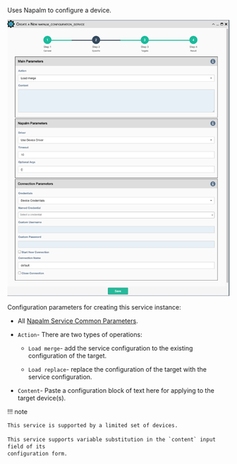 Uses Napalm to configure a device.

![Napalm Configuration Service](../../_static/automation/service_types/napalm_configuration.png)

Configuration parameters for creating this service instance:

- All [Napalm Service Common Parameters](napalm_common.md). 

- `Action`- There are two types of operations:

    - `Load merge`- add the service configuration to the existing configuration
       of the target.

    - `Load replace`- replace the configuration of the target with the service
       configuration.

- `Content`- Paste a configuration block of text here for applying to
  the target device(s).

!!! note

    This service is supported by a limited set of devices.

    This service supports variable substitution in the `content` input field of its
    configuration form.
